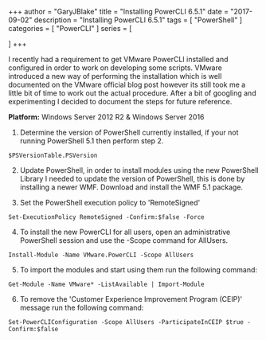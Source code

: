 +++
author = "GaryJBlake"
title = "Installing PowerCLI 6.5.1"
date = "2017-09-02"
description = "Installing PowerCLI 6.5.1"
tags = [
    "PowerShell"
]
categories = [
    "PowerCLI"
]
series = [

]
+++

I recently had a requirement to get VMware PowerCLI installed and configured in order to work on developing some scripts. VMware introduced a new way of performing the installation which is well documented on the VMware official blog post however its still took me a little bit of time to work out the actual procedure. After a bit of googling and experimenting I decided to document the steps for future reference.

**Platform:** Windows Server 2012 R2 & Windows Server 2016

1. Determine the version of PowerShell currently installed, if your not running PowerShell 5.1 then perform step 2.
```
$PSVersionTable.PSVersion
```

2. Update PowerShell, in order to install modules using the new PowerShell Library I needed to update the version of PowerShell, this is done by installing a newer WMF. Download and install the WMF 5.1 package. 

3. Set the PowerShell execution policy to 'RemoteSigned'
```
Set-ExecutionPolicy RemoteSigned -Confirm:$false -Force
```

4. To install the new PowerCLI for all users, open an administrative PowerShell session and use the -Scope command for AllUsers.
```
Install-Module -Name VMware.PowerCLI -Scope AllUsers
```

5.  To import the modules and start using them run the following command:
```
Get-Module -Name VMware* -ListAvailable | Import-Module
```

6. To remove the 'Customer Experience Improvement Program (CEIP)' message run the following command:
```
Set-PowerCLIConfiguration -Scope AllUsers -ParticipateInCEIP $true -Confirm:$false
```